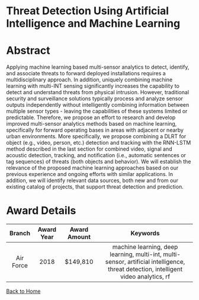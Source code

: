 
Threat Detection Using Artificial Intelligence and Machine Learning
===================================================================

# Abstract


Applying machine learning based multi-sensor analytics to detect, identify, and associate threats to forward deployed installations requires a multidisciplinary approach. In addition, uniquely combining machine learning with multi-INT sensing significantly increases the capability to detect and understand threats from physical intrusion. However, traditional security and surveillance solutions typically process and analyze sensor outputs independently without intelligently combining information between multiple sensor types - leaving the capabilities of these systems limited or predictable. Therefore, we propose an effort to research and develop improved multi-sensor analytics methods based on machine learning, specifically for forward operating bases in areas with adjacent or nearby urban environments. More specifically, we propose combining a DLRT for object (e.g., video, person, etc.) detection and tracking with the RNN-LSTM method described in the last section for combined video, signal and acoustic detection, tracking, and notification (i.e., automatic sentences or tag sequences) of threats (both objects and behavior). We will establish the relevance of the proposed machine learning approaches based on our previous experience and ongoing efforts with similar applications. In addition, we will identify relevant data sources, both new and from our existing catalog of projects, that support threat detection and prediction.  

# Award Details

|Branch|Award Year|Award Amount|Keywords|
| :---: | :---: | :---: | :---: |
|Air Force|2018|$149,810|machine learning, deep learning, multi-int, multi-sensor, artificial intelligence, threat detection, intelligent video analytics, rf|
  
  


[Back to Home](https://github.com/chrischow/dod_sbir_awards#1394)